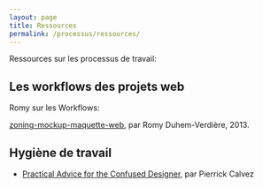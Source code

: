 ```yaml
---
layout: page
title: Ressources
permalink: /processus/ressources/
---
```


Ressources sur les processus de travail:

## Les workflows des projets web

Romy sur les Workflows:

[zoning-mockup-maquette-web](http://romy.tetue.net/zoning-mockup-maquette-web), par Romy Duhem-Verdière, 2013.



## Hygiène de travail

- [Practical Advice for the Confused Designer](http://pierrickcalvez.com/journal/practical-advice-for-the-confused-designer), par Pierrick Calvez
